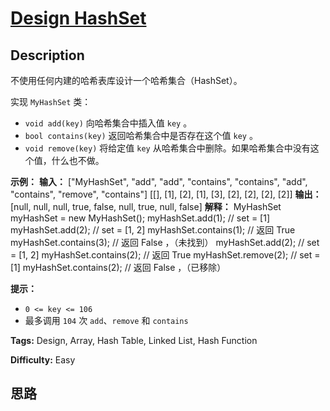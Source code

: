 # [Design HashSet][title]

## Description

不使用任何内建的哈希表库设计一个哈希集合（HashSet）。

实现 `MyHashSet` 类：

  * `void add(key)` 向哈希集合中插入值 `key` 。
  * `bool contains(key)` 返回哈希集合中是否存在这个值 `key` 。
  * `void remove(key)` 将给定值 `key` 从哈希集合中删除。如果哈希集合中没有这个值，什么也不做。



**示例：**
            **输入：**    ["MyHashSet", "add", "add", "contains", "contains", "add", "contains", "remove", "contains"]    [[], [1], [2], [1], [3], [2], [2], [2], [2]]    **输出：**    [null, null, null, true, false, null, true, null, false]        **解释：**    MyHashSet myHashSet = new MyHashSet();    myHashSet.add(1);      // set = [1]    myHashSet.add(2);      // set = [1, 2]    myHashSet.contains(1); // 返回 True    myHashSet.contains(3); // 返回 False ，（未找到）    myHashSet.add(2);      // set = [1, 2]    myHashSet.contains(2); // 返回 True    myHashSet.remove(2);   // set = [1]    myHashSet.contains(2); // 返回 False ，（已移除）



**提示：**

  * `0 <= key <= 106`
  * 最多调用 `104` 次 `add`、`remove` 和 `contains`


**Tags:** Design, Array, Hash Table, Linked List, Hash Function

**Difficulty:** Easy

## 思路

[title]: https://leetcode-cn.com/problems/design-hashset
